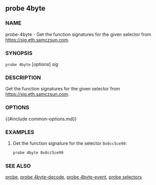 ## probe 4byte

### NAME

probe-4byte - Get the function signatures for the given selector from <https://sig.eth.samczsun.com>.

### SYNOPSIS

``probe 4byte`` [*options*] *sig*

### DESCRIPTION

Get the function signatures for the given selector from <https://sig.eth.samczsun.com>.

### OPTIONS

{{#include common-options.md}}

### EXAMPLES

1. Get the function signature for the selector `0x8cc5ce99`:
    ```sh
    probe 4byte 0x8cc5ce99
    ```

### SEE ALSO

[probe](./probe.md), [probe 4byte-decode](./probe-4byte-decode.md), [probe 4byte-event](./probe-4byte-event.md), [probe selectors](./probe-selectors.md)
